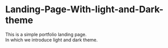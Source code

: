 # Landing-Page-With-light-and-Dark-theme
This is a simple portfolio landing page.
<br/> In which we introduce light and dark theme.
